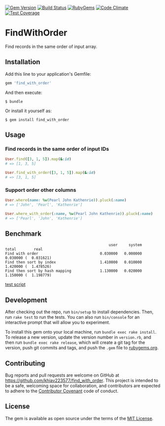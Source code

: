 [![Gem Version](https://img.shields.io/gem/v/find_with_order.svg?style=flat)](https://rubygems.org/gems/find_with_order)
[![Build Status](https://travis-ci.org/khiav223577/find_with_order.svg?branch=master)](https://travis-ci.org/khiav223577/find_with_order)
[![RubyGems](http://img.shields.io/gem/dt/find_with_order.svg?style=flat)](https://rubygems.org/gems/find_with_order)
[![Code Climate](https://codeclimate.com/github/khiav223577/find_with_order/badges/gpa.svg)](https://codeclimate.com/github/khiav223577/find_with_order)
[![Test Coverage](https://codeclimate.com/github/khiav223577/find_with_order/badges/coverage.svg)](https://codeclimate.com/github/khiav223577/find_with_order/coverage)

# FindWithOrder

Find records in the same order of input array.

## Installation

Add this line to your application's Gemfile:

```ruby
gem 'find_with_order'
```

And then execute:

    $ bundle

Or install it yourself as:

    $ gem install find_with_order

## Usage

### Find records in the same order of input IDs
```rb
User.find([3, 1, 5]).map(&:id)
# => [1, 3, 5] 

User.find_with_order([3, 1, 5]).map(&:id)
# => [3, 1, 5] 
```
### Support order other columns
```rb
User.where(name: %w(Pearl John Kathenrie)).pluck(:name)
# => ['John', 'Pearl', 'Kathenrie']

User.where_with_order(:name, %w(Pearl John Kathenrie)).pluck(:name)
# => ['Pearl', 'John', 'Kathenrie']
```

## Benchmark

```
                                               user     system      total        real
Find with order                            0.030000   0.000000   0.030000 (  0.031621)
Find then sort by index                    1.410000   0.010000   1.420000 (  1.478526)
Find then sort by hash mapping             1.130000   0.020000   1.150000 (  1.198779)
```
[test script](https://github.com/khiav223577/find_with_order/issues/4)

## Development

After checking out the repo, run `bin/setup` to install dependencies. Then, run `rake test` to run the tests. You can also run `bin/console` for an interactive prompt that will allow you to experiment.

To install this gem onto your local machine, run `bundle exec rake install`. To release a new version, update the version number in `version.rb`, and then run `bundle exec rake release`, which will create a git tag for the version, push git commits and tags, and push the `.gem` file to [rubygems.org](https://rubygems.org).

## Contributing

Bug reports and pull requests are welcome on GitHub at https://github.com/khiav223577/find_with_order. This project is intended to be a safe, welcoming space for collaboration, and contributors are expected to adhere to the [Contributor Covenant](http://contributor-covenant.org) code of conduct.


## License

The gem is available as open source under the terms of the [MIT License](http://opensource.org/licenses/MIT).

